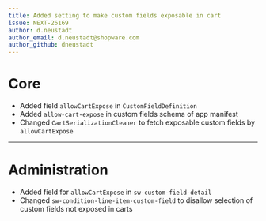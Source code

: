 ```yaml
---
title: Added setting to make custom fields exposable in cart
issue: NEXT-26169
author: d.neustadt
author_email: d.neustadt@shopware.com
author_github: dneustadt
---
```

# Core
* Added field `allowCartExpose` in `CustomFieldDefinition`
* Added `allow-cart-expose` in custom fields schema of app manifest
* Changed `CartSerializationCleaner` to fetch exposable custom fields by `allowCartExpose`
___
# Administration
* Added field for `allowCartExpose` in `sw-custom-field-detail`
* Changed `sw-condition-line-item-custom-field` to disallow selection of custom fields not exposed in carts
